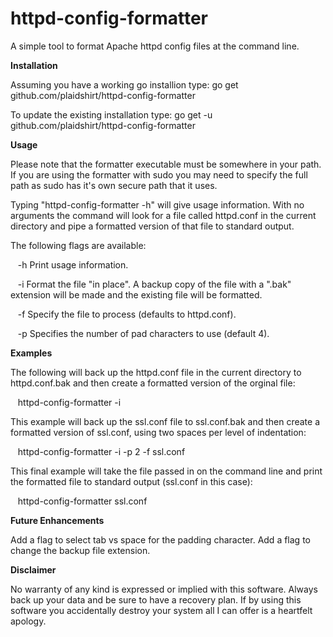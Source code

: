 # httpd-config-formatter
A simple tool to format Apache httpd config files at the command line.

**Installation**

Assuming you have a working go installion type: go get github.com/plaidshirt/httpd-config-formatter

To update the existing installation type: go get -u github.com/plaidshirt/httpd-config-formatter

**Usage**

Please note that the formatter executable must be somewhere in your path.  If you are using the formatter with sudo you may need to specify the full path as sudo has it's own secure path that it uses.  

Typing "httpd-config-formatter -h" will give usage information.  With no arguments the command will look for a file called httpd.conf in the current directory and pipe a formatted version of that file to standard output.

The following flags are available:

&nbsp;&nbsp;&nbsp;-h Print usage information.

&nbsp;&nbsp;&nbsp;-i Format the file "in place".  A backup copy of the file with a ".bak" extension will be made and the existing file will be formatted.

&nbsp;&nbsp;&nbsp;-f Specify the file to process (defaults to httpd.conf).

&nbsp;&nbsp;&nbsp;-p Specifies the number of pad characters to use (default 4).

**Examples**

The following will back up the httpd.conf file in the current directory to httpd.conf.bak and then create a formatted version of the orginal file:

&nbsp;&nbsp;&nbsp;httpd-config-formatter -i

This example will back up the ssl.conf file to ssl.conf.bak and then create a formatted version of ssl.conf, using two spaces per level of indentation:

&nbsp;&nbsp;&nbsp;httpd-config-formatter -i -p 2 -f ssl.conf

This final example will take the file passed in on the command line and print the formatted file to standard output (ssl.conf in this case):

&nbsp;&nbsp;&nbsp;httpd-config-formatter ssl.conf

**Future Enhancements**

Add a flag to select tab vs space for the padding character.
Add a flag to change the backup file extension.

**Disclaimer**

No warranty of any kind is expressed or implied with this software.  Always back up your data and be sure to have a recovery plan.  If by using this software you accidentally destroy your system all I can offer is a heartfelt apology.